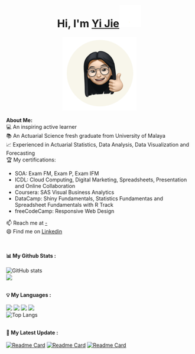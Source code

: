 # <h1 align="center">Hi, I'm <a href="https://github.com/Kathryn-Jie">Yi Jie<a><img src="https://github.com/Kathryn-Jie/Kathryn-Jie/blob/main/wave.gif" width="60px" /></h1>
    
<p align="center">
    <img width="200" src="https://github.com/Kathryn-Jie/Kathryn-Jie/blob/main/kathryn.png">
</p>

<div>
<strong>About Me:</strong><br>
💻 An inspiring active learner<br>
📚 An Actuarial Science fresh graduate from University of Malaya<br>
📈 Experienced in Actuarial Statistics, Data Analysis, Data Visualization and Forecasting<br>
🏆 My certifications: 
<ul>
  <li>SOA: Exam FM, Exam P, Exam IFM</li>
  <li>ICDL: Cloud Computing, Digital Marketing, Spreadsheets, Presentation and Online Collaboration</li>
  <li>Coursera: SAS Visual Business Analytics</li>
  <li>DataCamp: Shiny Fundamentals, Statistics Fundamentas and Spreadsheet Fundamentals with R Track</li>
  <li>freeCodeCamp: Responsive Web Design</li> 
</ul>
📫 Reach me at <a href="mailto:-">-</a><br>
😄 Find me on <a href="https://www.linkedin.com/in/yi-jie-tey/">Linkedin</a><br><br><br>

<strong>📊 My Github Stats :</strong><br><br>
![GitHub stats](https://github-readme-stats.vercel.app/api?username=Kathryn-Jie&show_icons=true&count_private=true&include_all_commits=true&theme=radical)<br>
<img align="center" src="https://github-readme-streak-stats.herokuapp.com/?user=Kathryn-Jie&theme=radical&hide_border=true"/><br><br>

<strong>💡 My Languages :</strong><br><br>
<img src="https://img.shields.io/badge/-R-lightgrey?style=plastic"/>
<img src="https://img.shields.io/badge/-HTML-lightgrey?style=plastic"/>
<img src="https://img.shields.io/badge/-CSS-lightgrey?style=plastic"/>
<img src="https://img.shields.io/badge/-C++-lightgrey?style=plastic"/><br>
![Top Langs](https://github-readme-stats.vercel.app/api/top-langs/?username=Kathryn-Jie&langs_count_private=true&theme=radical&card_width=445)<br><br>

<strong>🚀 My Latest Update :</strong><br><br>
[![Readme Card](https://github-readme-stats.vercel.app/api/pin/?username=Kathryn-Jie&repo=DataCamp-Projects&theme=radical)](https://github.com/Kathryn-Jie/DataCamp-Projects)
[![Readme Card](https://github-readme-stats.vercel.app/api/pin/?username=Kathryn-Jie&repo=Kathryn-Jie&theme=radical)](https://github.com/Kathryn-Jie/Kathryn-Jie)
[![Readme Card](https://github-readme-stats.vercel.app/api/pin/?username=Kathryn-Jie&repo=Responsive-Web-Design&theme=radical)](https://github.com/Kathryn-Jie/Responsive-Web-Design)

</div>
